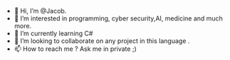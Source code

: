 - 👋 Hi, I’m @Jacob. 
- 👀 I’m interested in programming, cyber security,AI, medicine and much more. 
- 🌱 I’m currently learning C#
- 💞️ I’m looking to collaborate on any project in this language . 
- 📫 How to reach me ? Ask me in private ;)



